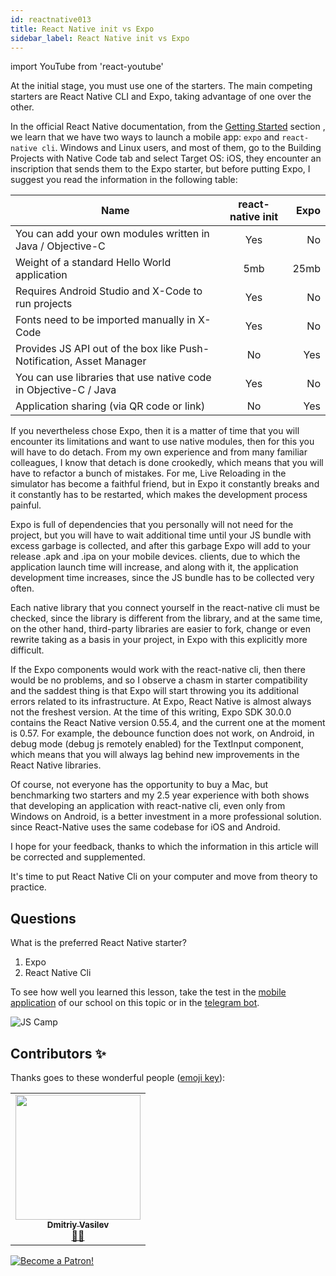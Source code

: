 ```yaml
---
id: reactnative013
title: React Native init vs Expo
sidebar_label: React Native init vs Expo
---
```


import YouTube from 'react-youtube'

At the initial stage, you must use one of the starters. The main competing starters are React Native CLI and Expo, taking advantage of one over the other.


In the official React Native documentation, from the [Getting Started](https://reactnative.dev/docs/environment-setup) section , we learn that we have two ways to launch a mobile app: `expo` and `react-native cli`. Windows and Linux users, and most of them, go to the Building Projects with Native Code tab and select Target OS: iOS, they encounter an inscription that sends them to the Expo starter, but before putting Expo, I suggest you read the information in the following table:

| Name       | react-native init           | Expo  |
| ------------- |:-------------:| -----:|
| You can add your own modules written in Java / Objective-C | Yes | No |
| Weight of a standard Hello World application | 5mb | 25mb |
| Requires Android Studio and X-Code to run projects | Yes | No |
| Fonts need to be imported manually in X-Code | Yes | No |
| Provides JS API out of the box like Push-Notification, Asset Manager | No | Yes |
| You can use libraries that use native code in Objective-C / Java | Yes | No |
| Application sharing (via QR code or link) | No | Yes |

If you nevertheless chose Expo, then it is a matter of time that you will encounter its limitations and want to use native modules, then for this you will have to do detach. From my own experience and from many familiar colleagues, I know that detach is done crookedly, which means that you will have to refactor a bunch of mistakes.
For me, Live Reloading in the simulator has become a faithful friend, but in Expo it constantly breaks and it constantly has to be restarted, which makes the development process painful.

Expo is full of dependencies that you personally will not need for the project, but you will have to wait additional time until your JS bundle with excess garbage is collected, and after this garbage Expo will add to your release .apk and .ipa on your mobile devices. clients, due to which the application launch time will increase, and along with it, the application development time increases, since the JS bundle has to be collected very often.

Each native library that you connect yourself in the react-native cli must be checked, since the library is different from the library, and at the same time, on the other hand, third-party libraries are easier to fork, change or even rewrite taking as a basis in your project, in Expo with this explicitly more difficult.

If the Expo components would work with the react-native cli, then there would be no problems, and so I observe a chasm in starter compatibility and the saddest thing is that Expo will start throwing you its additional errors related to its infrastructure.
At Expo, React Native is almost always not the freshest version. At the time of this writing, Expo SDK 30.0.0 contains the React Native version 0.55.4, and the current one at the moment is 0.57. For example, the debounce function does not work, on Android, in debug mode (debug js remotely enabled) for the TextInput component, which means that you will always lag behind new improvements in the React Native libraries.

Of course, not everyone has the opportunity to buy a Mac, but benchmarking two starters and my 2.5 year experience with both shows that developing an application with react-native cli, even only from Windows on Android, is a better investment in a more professional solution. since React-Native uses the same codebase for iOS and Android.

I hope for your feedback, thanks to which the information in this article will be corrected and supplemented.

It's time to put React Native Cli on your computer and move from theory to practice.

## Questions

What is the preferred React Native starter?

1. Expo
2. React Native Cli

To see how well you learned this lesson, take the test in the [mobile application](http://onelink.to/njhc95) of our school on this topic or in the [telegram bot](https://t.me/javascriptcamp_bot).

![JS Camp](/img/app.jpg)

## Contributors ✨

Thanks goes to these wonderful people ([emoji key](https://allcontributors.org/docs/en/emoji-key)):

<table>
  <tr>
    <td align="center"><a href="https://fullstackserverless.github.io/"><img src="https://avatars0.githubusercontent.com/u/6774813?v=4?s=200" width="200px;" alt=""/><br /><sub><b>Dmitriy Vasilev</b></sub></a><br /> <a href="https://github.com/gHashTag/react-native-village/commits?author=gHashTag" title="Documentation">📖💲</a></td>
  </tr>
</table>

[![Become a Patron!](/img/logo/patreon.jpg)](https://www.patreon.com/bePatron?u=31769291)
